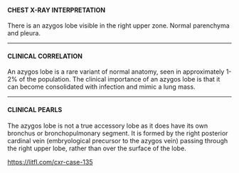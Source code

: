 #### CHEST X-RAY INTERPRETATION
There is an azygos lobe visible in the right upper zone. Normal parenchyma and pleura.

---------------
#### CLINICAL CORRELATION
An azygos lobe is a rare variant of normal anatomy, seen in approximately 1-2% of the population. The clinical importance of an azygos lobe is that it can become consolidated with infection and mimic a lung mass.

---------------
#### CLINICAL PEARLS
The azygos lobe is not a true accessory lobe as it does have its own bronchus or bronchopulmonary segment. It is formed by the right posterior cardinal vein (embryological precursor to the azygos vein) passing through the right upper lobe, rather than over the surface of the lobe.


<https://litfl.com/cxr-case-135>